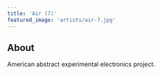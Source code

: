 ```yaml
---
title: 'Air (7)'
featured_image: 'artists/air-7.jpg'
---
```


## About

American abstract experimental electronics project.

